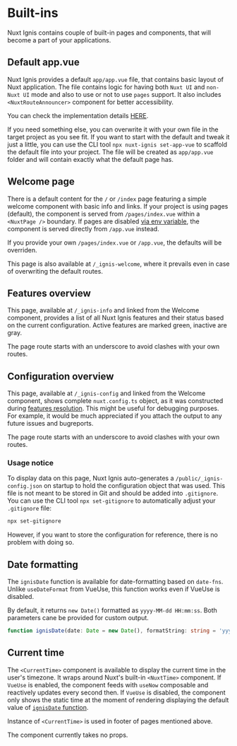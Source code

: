 # Built-ins

Nuxt Ignis contains couple of built-in pages and components, that will become a part of your applications.

## Default app.vue

Nuxt Ignis provides a default `app/app.vue` file, that contains basic layout of Nuxt application. The file contains logic for having both `Nuxt UI` and `non-Nuxt UI` mode and also to use or not to use `pages` support. It also includes `<NuxtRouteAnnouncer>` component for better accessibility.

You can check the implementation details [HERE](https://github.com/AloisSeckar/nuxt-ignis/blob/main/core/app/app.vue).

If you need something else, you can overwrite it with your own file in the target project as you see fit. If you want to start with the default and tweak it just a little, you can use the CLI tool `npx nuxt-ignis set-app-vue` to scaffold the default file into your project. The file will be created as `app/app.vue` folder and will contain exactly what the default page has.

## Welcome page

There is a default content for the `/` or `/index` page featuring a simple welcome component with basic info and links. If your project is using pages (default), the component is served from `/pages/index.vue` within a `<NuxtPage />` boundary. If pages are disabled [via env variable](/3-10-features-nuxt.html#pages), the component is served directly from `/app.vue` instead.

If you provide your own `/pages/index.vue` or `/app.vue`, the defaults will be overriden.

This page is also available at `/_ignis-welcome`, where it prevails even in case of overwriting the default routes.

## Features overview

This page, available at `/_ignis-info` and linked from the Welcome component, provides a list of all Nuxt Ignis features and their status based on the current configuration. Active features are marked green, inactive are gray. 

The page route starts with an underscore to avoid clashes with your own routes.

## Configuration overview

This page, available at `/_ignis-config` and linked from the Welcome component, shows complete `nuxt.config.ts` object, as it was constructed during [features resolution](/2-1-configuration.html#the-big-picture). This might be useful for debugging purposes. For example, it would be much appreciated if you attach the output to any future issues and bugreports.

The page route starts with an underscore to avoid clashes with your own routes.

### Usage notice

To display data on this page, Nuxt Ignis auto-generates a `/public/_ignis-config.json` on startup to hold the configuration object that was used. This file is not meant to be stored in Git and should be added into `.gitignore`. You can use the CLI tool `npx set-gitignore` to automatically adjust your `.gitignore` file:

```bash
npx set-gitignore
```

However, if you want to store the configuration for reference, there is no problem with doing so.

## Date formatting

The `ignisDate` function is available for date-formatting based on `date-fns`. Unlike `useDateFormat` from VueUse, this function works even if VueUse is disabled.

By default, it returns `new Date()` formatted as `yyyy-MM-dd HH:mm:ss`. Both parameters cane be provided for custom output.

```ts
function ignisDate(date: Date = new Date(), formatString: string = 'yyyy-MM-dd HH:mm:ss'): string
```

## Current time

The `<CurrentTime>` component is available to display the current time in the user's timezone. It wraps around Nuxt's built-in `<NuxtTime>` component. If `VueUse` is enabled, the component feeds with `useNow` composable and reactively updates every second then. If `VueUse` is disabled, the component only shows the static time at the moment of rendering displaying the default value of [`ignisDate` function](#date-formatting).

Instance of `<CurrentTime>` is used in footer of pages mentioned above.

The component currently takes no props.
